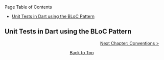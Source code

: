 Page Table of Contents
- [Unit Tests in Dart using the BLoC Pattern](#unit-tests-in-dart-using-the-bloc-pattern)

## Unit Tests in Dart using the BLoC Pattern

<p align="right"><a href="https://github.com/Fasust/flutter-guide/wiki/400-Conventions">Next Chapter: Conventions ></a></p>
<p align="center"><a href="#">Back to Top</a></center></p>